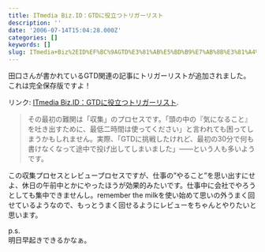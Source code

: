 ```yaml
---
title: ITmedia Biz.ID：GTDに役立つトリガーリスト
description: ''
date: '2006-07-14T15:04:28.000Z'
categories: []
keywords: []
slug: ITmedia+Biz%2EID%EF%BC%9AGTD%E3%81%AB%E5%BD%B9%E7%AB%8B%E3%81%A4%E3%83%88%E3%83%AA%E3%82%AC%E3%83%BC%E3%83%AA%E3%82%B9%E3%83%88
---
```

田口さんが書かれているGTD関連の記事にトリガーリストが追加されました。これは完全保存版ですよ！

リンク: [ITmedia Biz.ID：GTDに役立つトリガーリスト](http://www.itmedia.co.jp/bizid/articles/0607/14/news064.html "ITmedia Biz.ID：GTDに役立つトリガーリスト").

> その最初の難関は「収集」のプロセスです。「頭の中の『気になること』を吐き出すために、最低二時間は使ってください」と言われても困ってしまうかもしれません。実際、「GTDに挑戦したけれど、最初の30分で何も書けなくなって途中で投げ出してしまいました」――という人も多いようです。

この収集プロセスとレビュープロセスですが、仕事の”やること”を思い出すにせよ、休日の午前中とかにやったほうが効果的みたいです。仕事中に会社でやろうとしても集中できませんし。remember the milkを使い始めて思いの外うまく回せているようなので、もっとうまく回せるようにレビューをちゃんとやりたいと思います。

p.s.  
明日早起きできるかなぁ。